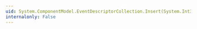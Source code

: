```yaml
---
uid: System.ComponentModel.EventDescriptorCollection.Insert(System.Int32,System.ComponentModel.EventDescriptor)
internalonly: False
---
```

